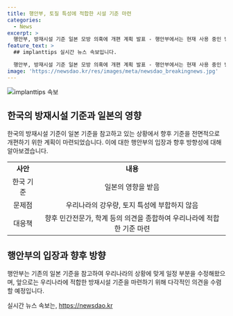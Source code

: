 ```yaml
---
title: 행안부, 토질 특성에 적합한 시설 기준 마련
categories:
  - News
excerpt: >
  행안부, 방재시설 기준 일본 모방 의혹에 개편 계획 발표 - 행안부에서는 현재 사용 중인 방재시설 기준이 18년 전의 일본 기준을 모방한 것으로 확인됐다고 밝혔다. 이에 따라 우리나라의 강우량과 토지 특성 등을 고려한 새로운 매뉴얼을 만들기 위한 계획을 발표했다. 향후 관련 전문가와 학계의 의견을 수렴하여 조속히 적합한 시설 기준을 마련할 예정이다. (자료출처: 정책브리핑 www.korea.kr)
feature_text: >
  ## implanttips 실시간 뉴스 속보입니다.

  행안부, 방재시설 기준 일본 모방 의혹에 개편 계획 발표 - 행안부에서는 현재 사용 중인 방재시설 기준이 18년 전의 일본 기준을 모방한 것으로 확인됐다고 밝혔다. 이에 따라 우리나라의 강우량과 토지 특성 등을 고려한 새로운 매뉴얼을 만들기 위한 계획을 발표했다. 향후 관련 전문가와 학계의 의견을 수렴하여 조속히 적합한 시설 기준을 마련할 예정이다. (자료출처: 정책브리핑 www.korea.kr)
image: 'https://newsdao.kr/res/images/meta/newsdao_breakingnews.jpg'
---
```


<p><img src="https://newsdao.kr/res/images/meta/newsdao_breakingnews.jpg" alt="implanttips 속보" /></p>

<h2 data-ke-size="size26">한국의 방재시설 기준과 일본의 영향</h2>

<p data-ke-size="size16">한국의 방재시설 기준이 일본 기준을 참고하고 있는 상황에서 향후 기준을 전면적으로 개편하기 위한 계획이 마련되었습니다. 이에 대한 행안부의 입장과 향후 방향성에 대해 알아보겠습니다.</p>

<table>
    <tbody>
        <tr>
            <td style="text-align: center; height: 17px;"><b>사안</b></td>
            <td style="text-align: center; height: 17px;"><b>내용</b></td>
        </tr>
        <tr>
            <td style="text-align: center; height: 17px;">한국 기준</td>
            <td style="text-align: center; height: 17px;">일본의 영향을 받음</td>
        </tr>
        <tr>
            <td style="text-align: center; height: 17px;">문제점</td>
            <td style="text-align: center; height: 17px;">우리나라의 강우량, 토지 특성에 부합하지 않음</td>
        </tr>
        <tr>
            <td style="text-align: center; height: 17px;">대응책</td>
            <td style="text-align: center; height: 17px;">향후 민간전문가, 학계 등의 의견을 종합하여 우리나라에 적합한 기준 마련</td>
        </tr>
    </tbody>
</table>

<h2 data-ke-size="size26">행안부의 입장과 향후 방향</h2>

<p data-ke-size="size16">행안부는 기존의 일본 기준을 참고하여 우리나라의 상황에 맞게 일정 부분을 수정해왔으며, 앞으로는 우리나라에 적합한 방재시설 기준을 마련하기 위해 다각적인 의견을 수렴할 예정입니다.</p>
실시간 뉴스 속보는, <a href="https://newsdao.kr" rel="dofollow">https://newsdao.kr</a>


